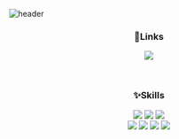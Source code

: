 ![header](https://capsule-render.vercel.app/api?type=waving&color=timeGradient&section=header&height=200&fontAlign=75&fontAlignY=40)

<div align="center">

### 🔗Links
<!--
  <a href="https://gorapaduckoo.notion.site/JIYOUNG-LEE-d35ca66c67de426ea4100076a3f8dce9"><img src="https://img.shields.io/badge/Portfolio-000000?style=flat&logo=Notion&logoColor=white"/></a>
  -->
  <a href="https://gorapaduckoo.tistory.com"><img src="https://img.shields.io/badge/Tistory-000000?style=flat&logo=Tistory&logoColor=white"/></a>

</br>

### ✨Skills
  <img src="https://img.shields.io/badge/Spring-6DB33F?style=flat&logo=Spring&logoColor=white"/>
  <img src="https://img.shields.io/badge/SpringBoot-6DB33F6?style=flat&logo=SpringBoot&logoColor=white"/>
  <img src="https://img.shields.io/badge/MySQL-4479A1?style=flat&logo=MySQL&logoColor=white"/>
  </br>
  <img src="https://img.shields.io/badge/Jenkins-D24939?style=flat&logo=Jenkins&logoColor=white"/>
  <img src="https://img.shields.io/badge/Docker-2496ED?style=flat&logo=Docker&logoColor=white"/>
  <img src="https://img.shields.io/badge/Git-F05032?style=flat&logo=Git&logoColor=white"/>
  <img src="https://img.shields.io/badge/Jira-0052CC?style=flat&logo=Jira&logoColor=white"/>

</br>
</br>
</br>
</br>
<!--
![Gorapaduckoo's GitHub stats](https://github-readme-stats.vercel.app/api?username=gorapaduckoo&show_icons=true&theme=aura_dark)
</br>
</br>
-->
</div>


<!--
**gorapaduckoo/gorapaduckoo** is a ✨ _special_ ✨ repository because its `README.md` (this file) appears on your GitHub profile.

 ### Hi there 👋
 
Here are some ideas to get you started:

- 🔭 I’m currently working on ...
- 🌱 I’m currently learning ...
- 👯 I’m looking to collaborate on ...
- 🤔 I’m looking for help with ...
- 💬 Ask me about ...
- 📫 How to reach me: ...
- 😄 Pronouns: ...
- ⚡ Fun fact: ...

### 💻Algorithm

  [![Solved.ac
프로필](http://mazassumnida.wtf/api/v2/generate_badge?boj=jioung93)](https://solved.ac/jioung93)

-->
